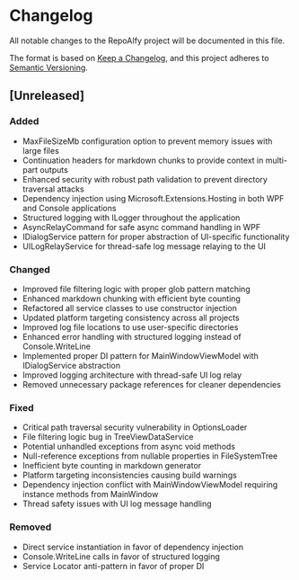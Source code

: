 # Changelog

All notable changes to the RepoAIfy project will be documented in this file.

The format is based on [Keep a Changelog](https://keepachangelog.com/en/1.0.0/),
and this project adheres to [Semantic Versioning](https://semver.org/spec/v2.0.0.html).

## [Unreleased]

### Added
- MaxFileSizeMb configuration option to prevent memory issues with large files
- Continuation headers for markdown chunks to provide context in multi-part outputs
- Enhanced security with robust path validation to prevent directory traversal attacks
- Dependency injection using Microsoft.Extensions.Hosting in both WPF and Console applications
- Structured logging with ILogger throughout the application
- AsyncRelayCommand for safe async command handling in WPF
- IDialogService pattern for proper abstraction of UI-specific functionality
- UILogRelayService for thread-safe log message relaying to the UI

### Changed
- Improved file filtering logic with proper glob pattern matching
- Enhanced markdown chunking with efficient byte counting
- Refactored all service classes to use constructor injection
- Updated platform targeting consistency across all projects
- Improved log file locations to use user-specific directories
- Enhanced error handling with structured logging instead of Console.WriteLine
- Implemented proper DI pattern for MainWindowViewModel with IDialogService abstraction
- Improved logging architecture with thread-safe UI log relay
- Removed unnecessary package references for cleaner dependencies

### Fixed
- Critical path traversal security vulnerability in OptionsLoader
- File filtering logic bug in TreeViewDataService
- Potential unhandled exceptions from async void methods
- Null-reference exceptions from nullable properties in FileSystemTree
- Inefficient byte counting in markdown generator
- Platform targeting inconsistencies causing build warnings
- Dependency injection conflict with MainWindowViewModel requiring instance methods from MainWindow
- Thread safety issues with UI log message handling

### Removed
- Direct service instantiation in favor of dependency injection
- Console.WriteLine calls in favor of structured logging
- Service Locator anti-pattern in favor of proper DI